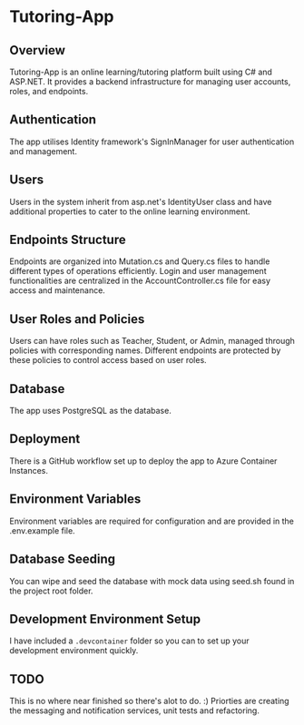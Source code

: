 # Tutoring-App

## Overview
Tutoring-App is an online learning/tutoring platform built using C# and ASP.NET. It provides a backend infrastructure for managing user accounts, roles, and endpoints.

## Authentication
The app utilises Identity framework's SignInManager for user authentication and management.

## Users
Users in the system inherit from asp.net's IdentityUser class and have additional properties to cater to the online learning environment.

## Endpoints Structure
Endpoints are organized into Mutation.cs and Query.cs files to handle different types of operations efficiently.
Login and user management functionalities are centralized in the AccountController.cs file for easy access and maintenance.

## User Roles and Policies
Users can have roles such as Teacher, Student, or Admin, managed through policies with corresponding names. Different endpoints are protected by these policies to control access based on user roles.

## Database
The app uses PostgreSQL as the database.

## Deployment
There is a GitHub workflow set up to deploy the app to Azure Container Instances.

## Environment Variables
Environment variables are required for configuration and are provided in the .env.example file.

## Database Seeding
You can wipe and seed the database with mock data using seed.sh found in the project root folder.

## Development Environment Setup
I have included a `.devcontainer` folder so you can to set up your development environment quickly. 

## TODO

This is no where near finished so there's alot to do. :)
Priorties are creating the messaging and notification services, unit tests and refactoring.